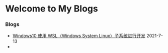 # Welcome to My Blogs
### Blogs
* [Windows10 使用 WSL（Windows System Linux）子系统进行开发](./blogs/wsl.md) 2021-7-13
* 
